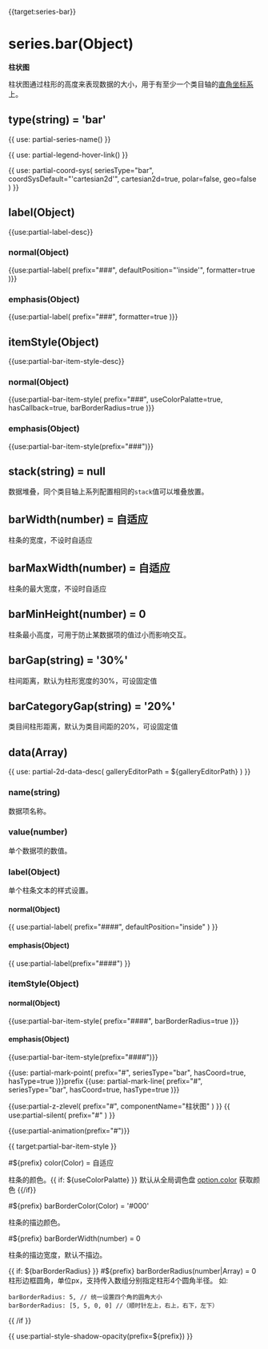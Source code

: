 {{target:series-bar}}

# series.bar(Object)

**柱状图**

柱状图通过柱形的高度来表现数据的大小，用于有至少一个类目轴的[直角坐标系](~grid)上。

## type(string) = 'bar'

{{ use: partial-series-name() }}

{{ use: partial-legend-hover-link() }}

{{ use: partial-coord-sys(
    seriesType="bar",
    coordSysDefault="'cartesian2d'",
    cartesian2d=true,
    polar=false,
    geo=false
) }}

## label(Object)
{{use:partial-label-desc}}
### normal(Object)
{{use:partial-label(
    prefix="###",
    defaultPosition="'inside'",
    formatter=true
)}}
### emphasis(Object)
{{use:partial-label(
    prefix="###",
    formatter=true
)}}

## itemStyle(Object)
{{use:partial-bar-item-style-desc}}
### normal(Object)
{{use:partial-bar-item-style(
    prefix="###",
    useColorPalatte=true,
    hasCallback=true,
    barBorderRadius=true
)}}
### emphasis(Object)
{{use:partial-bar-item-style(prefix="###")}}


## stack(string) = null
数据堆叠，同个类目轴上系列配置相同的`stack`值可以堆叠放置。

## barWidth(number) = 自适应
柱条的宽度，不设时自适应

## barMaxWidth(number) = 自适应
柱条的最大宽度，不设时自适应

## barMinHeight(number) = 0
柱条最小高度，可用于防止某数据项的值过小而影响交互。

## barGap(string) = '30%'
柱间距离，默认为柱形宽度的30%，可设固定值

## barCategoryGap(string) = '20%'
类目间柱形距离，默认为类目间距的20%，可设固定值

## data(Array)

{{ use: partial-2d-data-desc(
    galleryEditorPath = ${galleryEditorPath}
) }}

### name(string)
数据项名称。

### value(number)
单个数据项的数值。

### label(Object)
单个柱条文本的样式设置。
#### normal(Object)
{{ use:partial-label(
    prefix="####",
    defaultPosition="inside"
) }}
#### emphasis(Object)
{{ use:partial-label(prefix="####") }}

### itemStyle(Object)
#### normal(Object)
{{use:partial-bar-item-style(
    prefix="####",
    barBorderRadius=true
)}}
#### emphasis(Object)
{{use:partial-bar-item-style(prefix="####")}}

{{use: partial-mark-point(
    prefix="#",
    seriesType="bar",
    hasCoord=true,
    hasType=true
)}}prefix
{{use: partial-mark-line(
    prefix="#",
    seriesType="bar",
    hasCoord=true,
    hasType=true
)}}

{{use:partial-z-zlevel(
    prefix="#",
    componentName="柱状图"
) }}
{{ use:partial-silent(
    prefix="#"
) }}

{{use:partial-animation(prefix="#")}}


{{ target:partial-bar-item-style }}

#${prefix} color(Color) = 自适应

柱条的颜色。{{ if: ${useColorPalatte} }} 默认从全局调色盘 [option.color](~color) 获取颜色 {{/if}}

#${prefix} barBorderColor(Color) = '#000'

柱条的描边颜色。

#${prefix} barBorderWidth(number) = 0

柱条的描边宽度，默认不描边。

{{ if: ${barBorderRadius} }}
#${prefix} barBorderRadius(number|Array) = 0
柱形边框圆角，单位px，支持传入数组分别指定柱形4个圆角半径。
如:
```
barBorderRadius: 5, // 统一设置四个角的圆角大小
barBorderRadius: [5, 5, 0, 0] //（顺时针左上，右上，右下，左下）
```
{{ /if }}

{{ use:partial-style-shadow-opacity(prefix=${prefix}) }}

